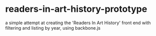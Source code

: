 # readers-in-art-history-prototype
a simple attempt at creating the 'Readers In Art History' front end with filtering and listing by year, using backbone.js
